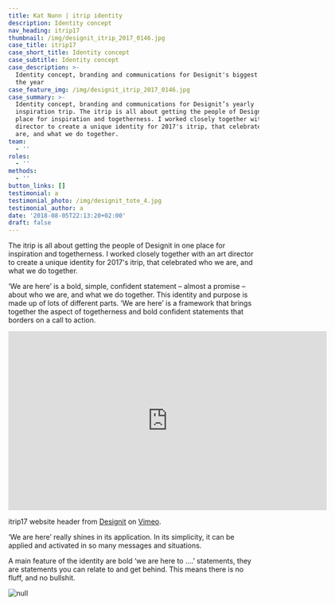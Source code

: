 ```yaml
---
title: Kat Nunn | itrip identity
description: Identity concept
nav_heading: itrip17
thumbnail: /img/designit_itrip_2017_0146.jpg
case_title: itrip17
case_short_title: Identity concept
case_subtitle: Identity concept
case_description: >-
  Identity concept, branding and communications for Designit's biggest event of
  the year
case_feature_img: /img/designit_itrip_2017_0146.jpg
case_summary: >-
  Identity concept, branding and communications for Designit’s yearly
  inspiration trip. The itrip is all about getting the people of Designit in one
  place for inspiration and togetherness. I worked closely together with an art
  director to create a unique identity for 2017's itrip, that celebrated who we
  are, and what we do together.
team:
  - ''
roles:
  - ''
methods:
  - ''
button_links: []
testimonial: a
testimonial_photo: /img/designit_tote_4.jpg
testimonial_author: a
date: '2018-08-05T22:13:20+02:00'
draft: false
---
```

The itrip is all about getting the people of Designit in one place for inspiration and togetherness. I worked closely together with an art director to create a unique identity for 2017's itrip, that celebrated who we are, and what we do together.

‘We are here’ is a bold, simple, confident statement – almost a promise – about who we are, and what we do together. This identity and purpose is made up of lots of different parts. ‘We are here’ is a framework that brings together the aspect of togetherness and bold confident statements that borders on a call to action.

<iframe src="https://player.vimeo.com/video/283955612" width="640" height="360" frameborder="0" webkitallowfullscreen mozallowfullscreen allowfullscreen></iframe>
<p>itrip17 website header from <a href="https://vimeo.com/designit">Designit</a> on <a href="https://vimeo.com">Vimeo</a>.</p>

‘We are here’ really shines in its application. In its simplicity, it can be applied and activated in so many messages and situations.

A main feature of the identity are bold ‘we are here to ….’ statements, they are statements you can relate to and get behind. This means there is no fluff, and no bullshit.

![null](/img/designit_tote_4.jpg)
